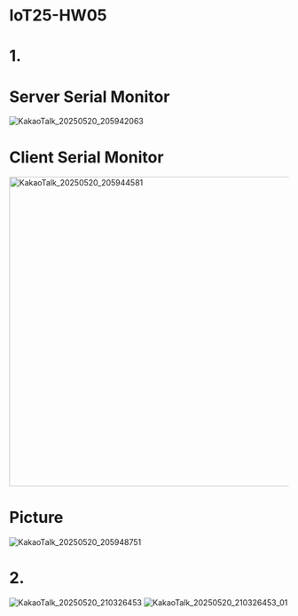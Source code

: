 # IoT25-HW05

# 1.
# Server Serial Monitor
![KakaoTalk_20250520_205942063](https://github.com/user-attachments/assets/9774e9e3-f185-4b56-8fd6-c30abc508d57)
# Client Serial Monitor
<img width="558" alt="KakaoTalk_20250520_205944581" src="https://github.com/user-attachments/assets/37044c1f-10ba-4254-8725-e1ee1abdba40" />


# Picture

![KakaoTalk_20250520_205948751](https://github.com/user-attachments/assets/f9567fa3-cb83-408a-ba5d-4919116678e9)


# 2.
![KakaoTalk_20250520_210326453](https://github.com/user-attachments/assets/8e4ef94b-20fe-4924-9aa6-d191a6f8e103)
![KakaoTalk_20250520_210326453_01](https://github.com/user-attachments/assets/ee5c7052-6c8a-4875-8e1a-d5c0661e6776)

